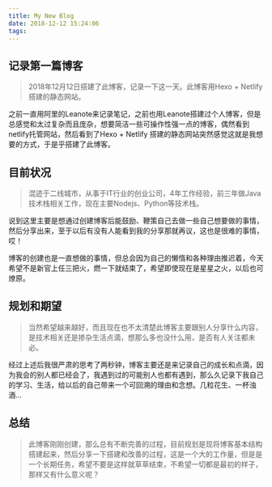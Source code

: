 ```yaml
---
title: My New Blog
date: 2018-12-12 15:24:06
tags:
---
```


## 记录第一篇博客
> 2018年12月12日搭建了此博客，记录一下这一天。此博客用Hexo + Netlify 搭建的静态网站。

之前一直用阿里的Leanote来记录笔记，之前也用Leanote搭建过个人博客，但是总感觉和太过复杂而且庞杂，想要简洁一些可操作性强一点的博客，偶然看到netlify托管网站，然后看到了Hexo + Netlify 搭建的静态网站突然感觉这就是我想要的方式，于是乎搭建了此博客。

## 目前状况
> 混迹于二线城市，从事于IT行业的创业公司，4年工作经验，前三年做Java技术栈相关工作，现在主要Nodejs、Python等技术栈。

说到这里主要是想通过创建博客后能鼓励、鞭策自己去做一些自己想要做的事情，然后分享出来，至于以后有没有人能看到我的分享那就再议，这也是很难的事情，哎！

博客的创建也是一直想做的事情，但总会因为自己的懒惰和各种理由推迟着，今天希望不是新官上任三把火，燃一下就结束了，希望即使现在是星星之火，以后也可燎原。

## 规划和期望
> 当然希望越来越好，而且现在也不太清楚此博客主要跟别人分享什么内容，是技术相关还是掺杂生活点滴，想那么多也没什么用，是否有人关注都未必。

经过上述后我很严肃的思考了两秒钟，博客主要还是来记录自己的成长和点滴，因为我会的别人都已经会了，我遇到过的可能别人也都有遇到，那么久记录下我自己的学习、生活，给以后的自己带来一个可回溯的理由和念想。几粒花生、一杯浊酒...

## 总结
> 此博客刚刚创建，那么总有不断完善的过程，目前规划是现将博客基本结构搭建起来，然后分享一下搭建和改善的过程，这是一个大的工作量，但是是一个长期任务，希望不要是这样就草草结束，不希望一切都是最初的样子，那样又有什么意义呢？

